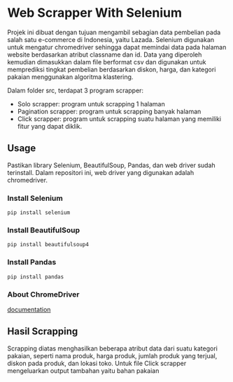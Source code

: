 # Web Scrapper With Selenium

Projek ini dibuat dengan tujuan mengambil sebagian data pembelian pada salah satu e-commerce di Indonesia, yaitu Lazada. Selenium digunakan untuk mengatur chromedriver sehingga dapat memindai data pada halaman website berdasarkan atribut classname dan id. Data yang diperoleh kemudian dimasukkan dalam file berformat csv dan digunakan untuk memprediksi tingkat pembelian berdasarkan diskon, harga, dan kategori pakaian menggunakan algoritma klastering.

Dalam folder src, terdapat 3 program scrapper: 
- Solo scrapper: program untuk scrapping 1 halaman
- Pagination scrapper: program untuk scrapping banyak halaman
- Click scrapper: program untuk scrapping suatu halaman yang memiliki fitur yang dapat diklik.

## Usage
Pastikan library Selenium, BeautifulSoup, Pandas, dan web driver sudah terinstall. Dalam repositori ini, web driver yang digunakan adalah chromedriver.

### Install Selenium
`pip install selenium`

### Install BeautifulSoup
`pip install beautifulsoup4`

### Install Pandas
`pip install pandas`

### About ChromeDriver
[documentation](https://developer.chrome.com/docs/chromedriver/downloads)

## Hasil Scrapping
Scrapping diatas menghasilkan beberapa atribut data dari suatu kategori pakaian, seperti nama produk, harga produk, jumlah produk yang terjual, diskon pada produk, dan lokasi toko. Untuk file Click scrapper mengeluarkan output tambahan yaitu bahan pakaian
